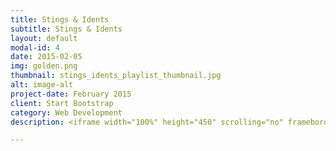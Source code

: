 ```yaml
---
title: Stings & Idents
subtitle: Stings & Idents
layout: default
modal-id: 4
date: 2015-02-05
img: golden.png
thumbnail: stings_idents_playlist_thumbnail.jpg
alt: image-alt
project-date: February 2015
client: Start Bootstrap
category: Web Development
description: <iframe width="100%" height="450" scrolling="no" frameborder="no" src="https://w.soundcloud.com/player/?url=https%3A//api.soundcloud.com/playlists/63344980&amp;color=fec503&amp;auto_play=false&amp;hide_related=false&amp;show_comments=true&amp;show_user=true&amp;show_reposts=false"></iframe>

---
```

